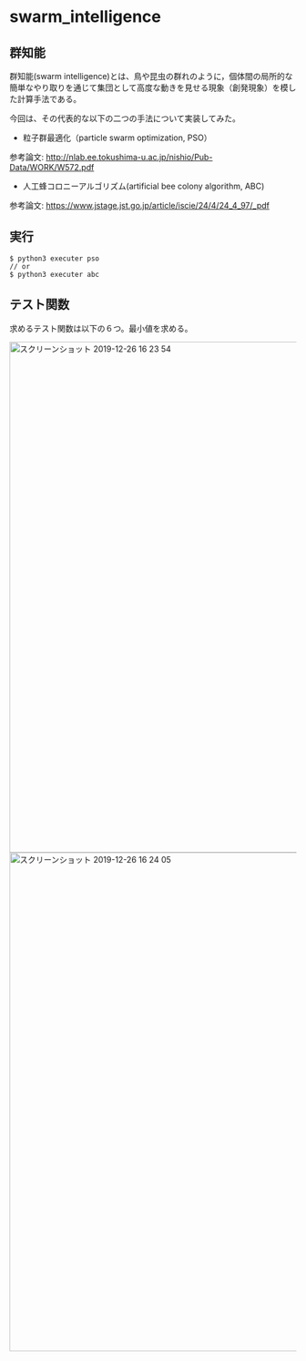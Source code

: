 # swarm_intelligence

## 群知能
群知能(swarm intelligence)とは、鳥や昆虫の群れのように，個体間の局所的な簡単なやり取りを通じて集団として高度な動きを見せる現象（創発現象）を模した計算手法である。

今回は、その代表的な以下の二つの手法について実装してみた。

- 粒子群最適化（particle swarm optimization, PSO）

参考論文: http://nlab.ee.tokushima-u.ac.jp/nishio/Pub-Data/WORK/W572.pdf

- 人工蜂コロニーアルゴリズム(artificial bee colony algorithm, ABC)

参考論文: https://www.jstage.jst.go.jp/article/iscie/24/4/24_4_97/_pdf


## 実行

```
$ python3 executer pso
// or
$ python3 executer abc

```


## テスト関数

求めるテスト関数は以下の６つ。最小値を求める。

<img width="897" alt="スクリーンショット 2019-12-26 16 23 54" src="https://user-images.githubusercontent.com/32972443/71464265-2ab57b80-27fc-11ea-9c72-9efd0b5d499a.png">

<img width="876" alt="スクリーンショット 2019-12-26 16 24 05" src="https://user-images.githubusercontent.com/32972443/71464303-43be2c80-27fc-11ea-9e7a-042a27fad4ae.png">
